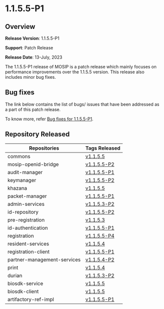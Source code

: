 # 1.1.5.5-P1

## Overview

**Release Version**: 1.1.5.5-P1

**Support**: Patch Release

**Release Date**: 13-July, 2023

The 1.1.5.5-P1 release of MOSIP is a patch release which mainly focuses on performance improvements over the 1.1.5.5 version. This release also includes minor bug fixes.

## Bug fixes

The link below contains the list of bugs/ issues that have been addressed as a part of this patch release. 

To know more, refer [Bug fixes for 1.1.5.5-P1](https://mosip.atlassian.net/browse/MOSIP-28441?jql=%22Release%20Number%5BLabels%5D%22%3D%201.1.5.5-P1).

## Repository Released

| **Repositories**            | **Tags Released**                                                              |
| --------------------------- | ------------------------------------------------------------------------------ |
| commons                     |[v1.1.5.5](https://github.com/mosip/commons/tree/v1.1.5.5) |
| mosip-openid-bridge         |[v1.1.5.5-P2](https://github.com/mosip/mosip-openid-bridge/tree/v1.1.5.5-P2)|
| audit-manager               |[v1.1.5.5-P1](https://github.com/mosip/audit-manager/tree/v1.1.5.5-P1) |
| keymanager                  |[v1.1.5.5-P2](https://github.com/mosip/keymanager/tree/v1.1.5.5-P2) |
| khazana                     |[v1.1.5.5](https://github.com/mosip/khazana/tree/v1.1.5.5) |
| packet-manager              |[v1.1.5.5-P1](https://github.com/mosip/packet-manager/tree/v1.1.5.5-P1) |
| admin-services              |[v1.1.5.3-P2](https://github.com/mosip/admin-services/tree/v1.1.5.3-P2) |
| id-repository               |[v1.1.5.5-P2](https://github.com/mosip/id-repository/tree/v1.1.5.5-P2)|
| pre-registration            |[v1.1.5.3](https://github.com/mosip/pre-registration/tree/v1.1.5.3) |
| id-authentication           |[v1.1.5.5-P1](https://github.com/mosip/id-authentication/tree/v1.1.5.5-P1) |
| registration                |[v1.1.5.5-P4](https://github.com/mosip/registration/tree/v1.1.5.5-P4)|
| resident-services           |[v1.1.5.4](https://github.com/mosip/resident-services/tree/v1.1.5.4) |
| registration-client         |[v1.1.5.5-P1](https://github.com/mosip/registration-client/tree/v1.1.5.5-P1) |
| partner-management-services  |[v1.1.5.4-P2](https://github.com/mosip/partner-management-services/tree/v1.1.5.4-P2) |
| print                       |[v1.1.5.4](https://github.com/mosip/print/tree/v1.1.5.4)|
| durian                      |[v1.1.5.3-P2](https://github.com/mosip/durian/tree/v1.1.5.3-P2)|
| biosdk-service               |[v1.1.5.5](https://github.com/mosip/biosdk-services/tree/v1.1.5.5) |
| biosdk-client               |[v1.1.5.5](https://github.com/mosip/biosdk-client/tree/v1.1.5.5) |
| artifactory-ref-impl         |[v1.1.5.5-P1](https://github.com/mosip/artifactory-ref-impl/tree/v1.1.5.5-P1) |


